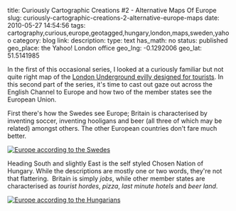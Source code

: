 title: Curiously Cartographic Creations #2 - Alternative Maps Of Europe
slug: curiously-cartographic-creations-2-alternative-europe-maps
date: 2010-05-27 14:54:56
tags: cartography,curious,europe,geotagged,hungary,london,maps,sweden,yahoo
category: blog
link: 
description: 
type: text
has_math: no
status: published
geo_place: the Yahoo! London office
geo_lng: -0.1292006
geo_lat: 51.5141985

In the first of this occasional series, I looked at a curiously familiar but not quite right map of the [London Underground evilly designed for tourists](/2010/05/13/curiously-cartographic-creations-1-the-tourist-tube-map/ "/2010/05/13/curiously-cartographic-creations-1-the-tourist-tube-map/"). In this second part of the series, it's time to cast out gaze out across the English Channel to Europe and how two of the member states see the European Union.

First there's how the Swedes see Europe; Britain is characterised by inventing soccer, inventing hooligans and beer (all three of which may be related) amongst others. The other European countries don't fare much better.

[![Europe according to the Swedes](/wp-content/uploads/2010/05/funny-map-europe-swedes-232x300.jpg)](https://markpknowles.com/the-world-according-to/ "Europe according to the Swedes")

Heading South and slightly East is the self styled Chosen Nation of Hungary. While the descriptions are mostly one or two words, they're not that flattering.  Britain is simply *jobs*, while other member states are characterised as *tourist hordes*, *pizza*, *last minute hotels* and *beer land*.

[![Europe according to the Hungarians](/wp-content/uploads/2010/05/europe_according_to_hungarians-480x360-300x225.jpg)](https://markpknowles.com/the-world-according-to/ "Europe according to the Hungarians")




